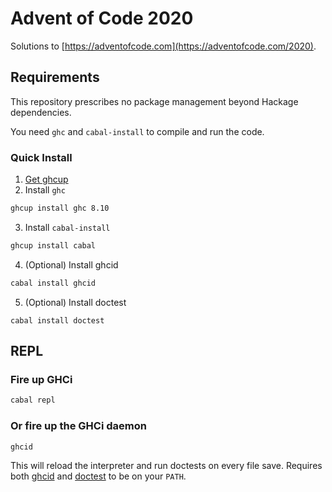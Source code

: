 # Advent of Code 2020

Solutions to [https://adventofcode.com](https://adventofcode.com/2020). 

## Requirements
This repository prescribes no package management beyond Hackage dependencies.

You need `ghc` and `cabal-install` to compile and run the code. 

### Quick Install

1. [Get ghcup](https://www.haskell.org/ghcup/)
2. Install `ghc` 
```sh
ghcup install ghc 8.10
```
3. Install `cabal-install`
```sh
ghcup install cabal
```

4. (Optional) Install ghcid 
```sh
cabal install ghcid
```
5. (Optional) Install doctest 
```
cabal install doctest
```

## REPL

### Fire up GHCi

```sh
cabal repl
```

### Or fire up the GHCi daemon 

```sh
ghcid
```
This will reload the interpreter and run doctests on every file save. Requires both [ghcid](https://github.com/ndmitchell/ghcid) and [doctest](https://github.com/sol/doctest) to be on your `PATH`.

